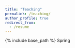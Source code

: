 ```yaml
---
title: "Teaching"
permalink: /teaching/
author_profile: true
redirect_from:
  - /resume
---
```


{% include base_path %}
Spring
